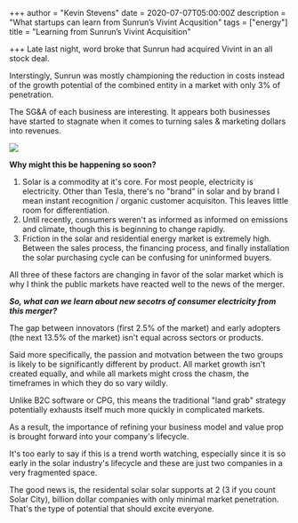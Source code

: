 +++
author = "Kevin Stevens"
date = 2020-07-07T05:00:00Z
description = "What startups can learn from Sunrun’s Vivint Acqusition"
tags = ["energy"]
title = "Learning from Sunrun’s Vivint Acquisition"

+++
Late last night, word broke that Sunrun had acquired Vivint in an all stock deal.

Interstingly, Sunrun was mostly championing the reduction in costs instead of the growth potential of the combined entity in a market with only 3% of penetration.

<!--more-->

The SG&A of each business are interesting. It appears both businesses have started to stagnate when it comes to turning sales & marketing dollars into revenues.

![](/images/be8975b4-a255-4913-bb2b-36d7573c52fa.jpeg)

**Why might this be happening so soon?**

1. Solar is a commodity at it's core. For most people, electricity is electricity. Other than Tesla, there's no "brand" in solar and by brand I mean instant recognition / organic customer acquisiton. This leaves little room for differentiation.
2. Until recently, consumers weren't as informed as informed on emissions and climate, though this is beginning to change rapidly.
3. Friction in the solar and residential energy market is extremely high. Between the sales process, the financing process, and finally installation the solar purchasing cycle can be confusing for uninformed buyers.

All three of these factors are changing in favor of the solar market which is why I think the public markets have reacted well to the news of the merger.

**_So, what can we learn about new secotrs of consumer electricity from this merger?_**

The gap between innovators (first 2.5% of the market) and early adopters (the next 13.5% of the market) isn't equal across sectors or products.

Said more specifically, the passion and motvation between the two groups is likely to be significantly different by product. All market growth isn't created equally, and while all markets might cross the chasm, the timeframes in which they do so vary wildly.

Unlike B2C software or CPG, this means the traditional "land grab" strategy potentially exhausts itself much more quickly in complicated markets.

As a result, the importance of refining your business model and value prop is brought forward into your company's lifecycle.

It's too early to say if this is a trend worth watching, especially since it is so early in the solar industry's lifecycle and these are just two companies in a very fragmented space.

The good news is, the residental solar solar supports at 2 (3 if you count Solar City), billion dollar companies with only minimal market penetration. That's the type of potential that should excite everyone.